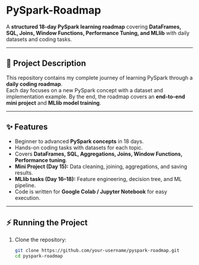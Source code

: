# PySpark-Roadmap  
A **structured 18-day PySpark learning roadmap** covering **DataFrames, SQL, Joins, Window Functions, Performance Tuning, and MLlib** with daily datasets and coding tasks.  

---

## 📖 Project Description  
This repository contains my complete journey of learning PySpark through a **daily coding roadmap**.  
Each day focuses on a new PySpark concept with a dataset and implementation example. By the end, the roadmap covers an **end-to-end mini project** and **MLlib model training**.  

---

## ✨ Features  
- Beginner to advanced **PySpark concepts** in 18 days.  
- Hands-on coding tasks with datasets for each topic.  
- Covers **DataFrames, SQL, Aggregations, Joins, Window Functions, Performance tuning**.  
- **Mini Project (Day 15):** Data cleaning, joining, aggregations, and saving results.  
- **MLlib tasks (Day 16–18):** Feature engineering, decision tree, and ML pipeline.  
- Code is written for **Google Colab / Jupyter Notebook** for easy execution.  

---

## ⚡ Running the Project  
1. Clone the repository:  
   ```bash
   git clone https://github.com/your-username/pyspark-roadmap.git
   cd pyspark-roadmap
